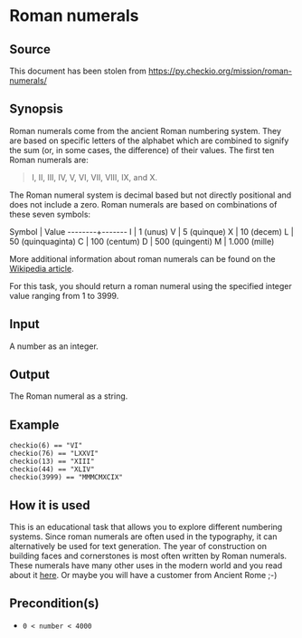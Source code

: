 Roman numerals
==============

Source
------

This document has been stolen from <https://py.checkio.org/mission/roman-numerals/>

Synopsis
--------

Roman numerals come from the ancient Roman numbering system. They are based on specific letters of the alphabet which are combined to signify the sum (or, in some cases, the difference) of their values. The first ten Roman numerals are:

> I, II, III, IV, V, VI, VII, VIII, IX, and X.

The Roman numeral system is decimal based but not directly positional and does not include a zero. Roman numerals are based on combinations of these seven symbols:

 Symbol | Value
--------+-------
    I   | 1 (unus)
    V   | 5 (quinque)
    X   | 10 (decem)
    L   | 50 (quinquaginta)
    C   | 100 (centum)
    D   | 500 (quingenti)
    M   | 1.000 (mille)

More additional information about roman numerals can be found on the [Wikipedia article].

For this task, you should return a roman numeral using the specified integer value ranging from 1 to 3999.

Input
-----

A number as an integer.

Output
------

The Roman numeral as a string.

Example
-------

~~~~
checkio(6) == "VI"
checkio(76) == "LXXVI"
checkio(13) == "XIII"
checkio(44) == "XLIV"
checkio(3999) == "MMMCMXCIX"
~~~~

How it is used
--------------

This is an educational task that allows you to explore different numbering systems. Since roman numerals are often used in the typography, it can alternatively be used for text generation. The year of construction on building faces and cornerstones is most often written by Roman numerals. These numerals have many other uses in the modern world and you read about it [here]. Or maybe you will have a customer from Ancient Rome ;-)

Precondition(s)
---------------

  * `0 < number < 4000`

[Wikipedia article]: https://en.wikipedia.org/wiki/Roman_numerals "Roman numerals"
[here]: https://en.wikipedia.org/wiki/Roman_numerals#Modern_use "Roman numerals ― Modern use"

